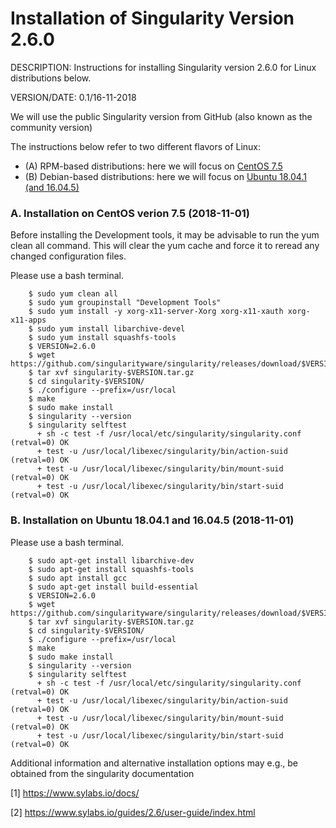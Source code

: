 # Installation of Singularity Version 2.6.0

DESCRIPTION: Instructions for installing Singularity version 2.6.0 for Linux distributions below. 

VERSION/DATE: 0.1/16-11-2018 
        
We will use the public Singularity version from GitHub (also known as the community version)

The instructions below refer to two different flavors of Linux: 
- (A) RPM-based distributions: here we will focus on [CentOS 7.5](#installation-centos)
- (B) Debian-based distributions: here we will focus on [Ubuntu 18.04.1 (and 16.04.5)]((#installation-ubuntu))

### <a name="installation-centos"></a> A. Installation on CentOS verion 7.5 (2018-11-01)
  
Before installing the Development tools, it may be advisable to run the yum clean all command. This will clear the yum cache and force it to reread any changed configuration files.

Please use a bash terminal.

        $ sudo yum clean all
        $ sudo yum groupinstall "Development Tools"
        $ sudo yum install -y xorg-x11-server-Xorg xorg-x11-xauth xorg-x11-apps
        $ sudo yum install libarchive-devel
        $ sudo yum install squashfs-tools
        $ VERSION=2.6.0
        $ wget https://github.com/singularityware/singularity/releases/download/$VERSION/singularity-$VERSION.tar.gz
        $ tar xvf singularity-$VERSION.tar.gz
        $ cd singularity-$VERSION/
        $ ./configure --prefix=/usr/local
        $ make
        $ sudo make install
        $ singularity --version
        $ singularity selftest
          + sh -c test -f /usr/local/etc/singularity/singularity.conf                           (retval=0) OK
          + test -u /usr/local/libexec/singularity/bin/action-suid                              (retval=0) OK
          + test -u /usr/local/libexec/singularity/bin/mount-suid                               (retval=0) OK
          + test -u /usr/local/libexec/singularity/bin/start-suid                               (retval=0) OK
          
### <a name="installation-ubuntu"></a> B. Installation on Ubuntu 18.04.1 and 16.04.5 (2018-11-01)
 
Please use a bash terminal.

        $ sudo apt-get install libarchive-dev
        $ sudo apt-get install squashfs-tools
        $ sudo apt install gcc
        $ sudo apt-get install build-essential
        $ VERSION=2.6.0
        $ wget https://github.com/singularityware/singularity/releases/download/$VERSION/singularity-$VERSION.tar.gz
        $ tar xvf singularity-$VERSION.tar.gz
        $ cd singularity-$VERSION/
        $ ./configure --prefix=/usr/local
        $ make
        $ sudo make install
        $ singularity --version
        $ singularity selftest
          + sh -c test -f /usr/local/etc/singularity/singularity.conf                           (retval=0) OK
          + test -u /usr/local/libexec/singularity/bin/action-suid                              (retval=0) OK
          + test -u /usr/local/libexec/singularity/bin/mount-suid                               (retval=0) OK
          + test -u /usr/local/libexec/singularity/bin/start-suid                               (retval=0) OK
  
 

Additional information and alternative installation options may e.g., be obtained from the singularity documentation 

[1] https://www.sylabs.io/docs/

[2] https://www.sylabs.io/guides/2.6/user-guide/index.html
